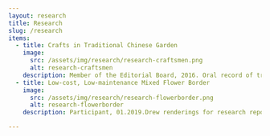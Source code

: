 ```yaml
---
layout: research
title: Research
slug: /research
items:
  - title: Crafts in Traditional Chinese Garden
    image:
      src: /assets/img/research/research-craftsmen.png
      alt: research-craftsmen
    description: Member of the Editorial Board, 2016. Oral record of traditional architectural decoration craftsmen in Lingnan, National Natural Science Foundation of China (NSFC) 51908227, published. I participated in the materials gathering, organizing, writing, and composing, which included field research and interviews for about one month.
  - title: Low-cost, Low-maintenance Mixed Flower Border
    image:
      src: /assets/img/research/research-flowerborder.png
      alt: research-flowerborder
    description: Participant, 01.2019.Drew renderings for research report named Screening and Application of Low-cost, Low-maintenance Mixed Flower Border. This research report has been accepted by the expert panel organized by the Shenzhen Institute of Urban Management Science.

---
```



<br />
<br />
